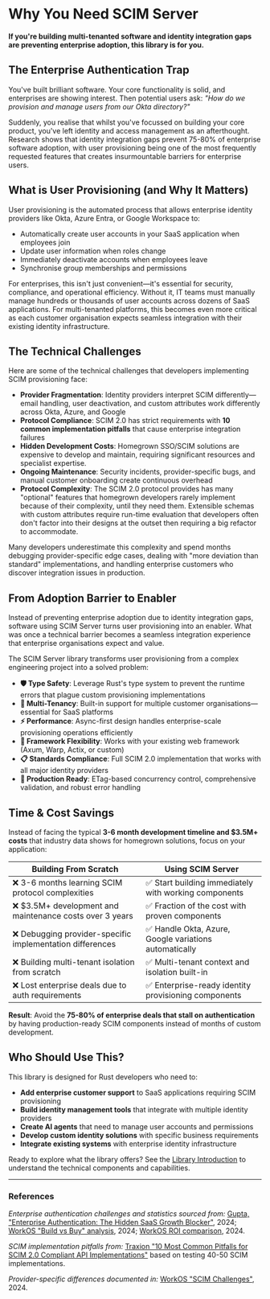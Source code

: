 # Why You Need SCIM Server

**If you're building multi-tenanted software and identity integration gaps are preventing enterprise adoption, this library is for you.**

## The Enterprise Authentication Trap

You've built brilliant software. Your core functionality is solid, and enterprises are showing interest. Then potential users ask: *"How do we provision and manage users from our Okta directory?"*

Suddenly, you realise that whilst you've focussed on building your core product, you've left identity and access management as an afterthought. Research shows that identity integration gaps prevent 75-80% of enterprise software adoption, with user provisioning being one of the most frequently requested features that creates insurmountable barriers for enterprise users.

## What is User Provisioning (and Why It Matters)

User provisioning is the automated process that allows enterprise identity providers like Okta, Azure Entra, or Google Workspace to:
- Automatically create user accounts in your SaaS application when employees join
- Update user information when roles change
- Immediately deactivate accounts when employees leave
- Synchronise group memberships and permissions

For enterprises, this isn't just convenient—it's essential for security, compliance, and operational efficiency. Without it, IT teams must manually manage hundreds or thousands of user accounts across dozens of SaaS applications. For multi-tenanted platforms, this becomes even more critical as each customer organisation expects seamless integration with their existing identity infrastructure.

## The Technical Challenges

Here are some of the technical challenges that developers implementing SCIM provisioning face:

- **Provider Fragmentation**: Identity providers interpret SCIM differently—email handling, user deactivation, and custom attributes work differently across Okta, Azure, and Google
- **Protocol Compliance**: SCIM 2.0 has strict requirements with **10 common implementation pitfalls** that cause enterprise integration failures
- **Hidden Development Costs**: Homegrown SSO/SCIM solutions are expensive to develop and maintain, requiring significant resources and specialist expertise.
- **Ongoing Maintenance**: Security incidents, provider-specific bugs, and manual customer onboarding create continuous overhead
- **Protocol Complexity**: The SCIM 2.0 protocol provides has many "optional" features that homegrown developers rarely implement because of their complexity, until they need them. Extensible schemas with custom attributes require run-time evaluation that developers often don't factor into their designs at the outset then requiring a big refactor to accommodate.

Many developers underestimate this complexity and spend months debugging provider-specific edge cases, dealing with "more deviation than standard" implementations, and handling enterprise customers who discover integration issues in production.

## From Adoption Barrier to Enabler

Instead of preventing enterprise adoption due to identity integration gaps, software using SCIM Server turns user provisioning into an enabler. What was once a technical barrier becomes a seamless integration experience that enterprise organisations expect and value.

The SCIM Server library transforms user provisioning from a complex engineering project into a solved problem:

- **🛡️ Type Safety**: Leverage Rust's type system to prevent the runtime errors that plague custom provisioning implementations
- **🏢 Multi-Tenancy**: Built-in support for multiple customer organisations—essential for SaaS platforms
- **⚡ Performance**: Async-first design handles enterprise-scale provisioning operations efficiently
- **🔌 Framework Flexibility**: Works with your existing web framework (Axum, Warp, Actix, or custom)
- **📋 Standards Compliance**: Full SCIM 2.0 implementation that works with all major identity providers
- **🔄 Production Ready**: ETag-based concurrency control, comprehensive validation, and robust error handling

## Time & Cost Savings

Instead of facing the typical **3-6 month development timeline and $3.5M+ costs** that industry data shows for homegrown solutions, focus on your application:

| **Building From Scratch** | **Using SCIM Server** |
|-------------------------|----------------------|
| ❌ 3-6 months learning SCIM protocol complexities | ✅ Start building immediately with working components |
| ❌ $3.5M+ development and maintenance costs over 3 years | ✅ Fraction of the cost with proven components |
| ❌ Debugging provider-specific implementation differences | ✅ Handle Okta, Azure, Google variations automatically |
| ❌ Building multi-tenant isolation from scratch | ✅ Multi-tenant context and isolation built-in |
| ❌ Lost enterprise deals due to auth requirements | ✅ Enterprise-ready identity provisioning components |

**Result**: Avoid the **75-80% of enterprise deals that stall on authentication** by having production-ready SCIM components instead of months of custom development.

## Who Should Use This?

This library is designed for Rust developers who need to:

- **Add enterprise customer support** to SaaS applications requiring SCIM provisioning
- **Build identity management tools** that integrate with multiple identity providers
- **Create AI agents** that need to manage user accounts and permissions
- **Develop custom identity solutions** with specific business requirements
- **Integrate existing systems** with enterprise identity infrastructure

Ready to explore what the library offers? See the [Library Introduction](./library-features.md) to understand the technical components and capabilities.

---

### References

*Enterprise authentication challenges and statistics sourced from:* [Gupta, "Enterprise Authentication: The Hidden SaaS Growth Blocker"](https://guptadeepak.com/the-enterprise-ready-dilemma-navigating-authentication-challenges-in-b2b-saas/), 2024; [WorkOS "Build vs Buy" analysis](https://workos.com/blog/build-vs-buy-part-i-complexities-of-building-sso-and-scim-in-house), 2024; [WorkOS ROI comparison](https://workos.com/blog/build-vs-buy-part-ii-roi-comparison-between-homegrown-and-pre-built-solutions), 2024.

*SCIM implementation pitfalls from:* [Traxion "10 Most Common Pitfalls for SCIM 2.0 Compliant API Implementations"](https://www.traxion.com/blog/the-10-most-common-pitfalls-for-scim-2-0-compliant-api-implementations) based on testing 40-50 SCIM implementations.

*Provider-specific differences documented in:* [WorkOS "SCIM Challenges"](https://workos.com/blog/scim-challenges), 2024.